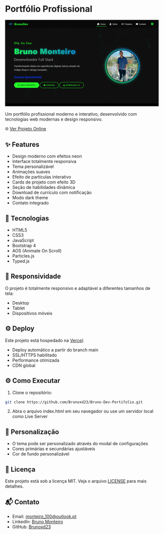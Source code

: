 # Portfólio Profissional

![Preview do Projeto](./public/Home-PageV2.PNG)

Um portfólio profissional moderno e interativo, desenvolvido com tecnologias web modernas e design responsivo.

🌐 [Ver Projeto Online](https:/bruno-dev-portifolio.vercel.app)

## ✨ Features

- Design moderno com efeitos neon
- Interface totalmente responsiva
- Tema personalizável
- Animações suaves
- Efeito de partículas interativo
- Cards de projeto com efeito 3D
- Seção de habilidades dinâmica
- Download de currículo com notificação
- Modo dark theme
- Contato integrado

## 🚀 Tecnologias

- HTML5
- CSS3
- JavaScript
- Bootstrap 4
- AOS (Animate On Scroll)
- Particles.js
- Typed.js

## 📱 Responsividade

O projeto é totalmente responsivo e adaptável a diferentes tamanhos de tela:

- Desktop
- Tablet
- Dispositivos móveis

## ⚙️ Deploy

Este projeto está hospedado na [Vercel](https://vercel.com/):

- Deploy automático a partir do branch main
- SSL/HTTPS habilitado
- Performance otimizada
- CDN global

## ⚙️ Como Executar

1. Clone o repositório:

```bash
git clone https://github.com/Brunoxd23/Bruno-Dev-Portifolio.git
```

2. Abra o arquivo index.html em seu navegador ou use um servidor local como Live Server

## 🎨 Personalização

- O tema pode ser personalizado através do modal de configurações
- Cores primárias e secundárias ajustáveis
- Cor de fundo personalizável

## 📄 Licença

Este projeto está sob a licença MIT. Veja o arquivo [LICENSE](LICENSE) para mais detalhes.

## 📬 Contato

- Email: monteiro_100@outlook.pt
- LinkedIn: [Bruno Monteiro](https://www.linkedin.com/in/bruno-monteiro-52b174255/)
- GitHub: [Brunoxd23](https://github.com/Brunoxd23)
